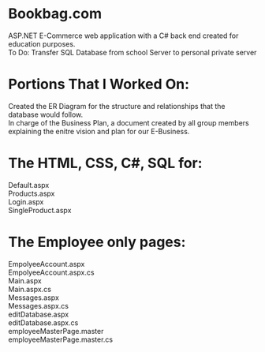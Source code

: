 # Bookbag.com
ASP.NET E-Commerce web application with a C# back end created for education purposes.    
To Do: Transfer SQL Database from school Server to personal private server  
  
# Portions That I Worked On:  
Created the ER Diagram for the structure and relationships that the database would follow.  
In charge of the Business Plan, a document created by all group members explaining the enitre vision and plan for our E-Business.  
  
# The HTML, CSS, C#, SQL for:  
Default.aspx  
Products.aspx  
Login.aspx  
SingleProduct.aspx  
  
# The Employee only pages:  
EmpolyeeAccount.aspx  
EmpolyeeAccount.aspx.cs  
Main.aspx  
Main.aspx.cs	
Messages.aspx  
Messages.aspx.cs  
editDatabase.aspx  
editDatabase.aspx.cs  
employeeMasterPage.master  
employeeMasterPage.master.cs  
